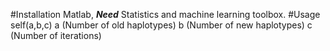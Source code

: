 #Installation
Matlab, ***Need*** Statistics and machine learning toolbox.
#Usage
self(a,b,c)
a (Number of old haplotypes)
b (Number of new haplotypes)
c (Number of iterations)
